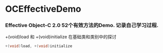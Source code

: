 # OCEffectiveDemo

### Effective Object-C 2.0 52个有效方法的Demo. 记录自己学习过程.

+(void)load 和 +(void)initialize 在基础类和类别中的探讨 <br>
```c
+(void)load, +(void)initialize
